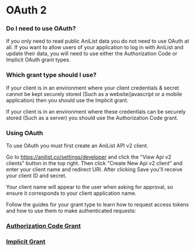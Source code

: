 # OAuth 2

### Do I need to use OAuth?

If you only need to read public AniList data you do not need to use OAuth at all. If you want to allow users of your application to log in with AniList and update their data, you will need to use either the Authorization Code or Implicit OAuth grant types.

### Which grant type should I use?

If your client is in an environment where your client credentials & secret cannot be kept securely stored \(Such as a website/javascript or a mobile application\) then you should use the Implicit grant. 

If your client is in an environment where these credentials can be securely stored \(Such as a server\) you should use the Authorization Code grant.

### Using OAuth
To use OAuth you must first create an AniList API v2 client.

Go to https://anilist.co/settings/developer and click the "View Api v2 clients" button in the top right. Then click "Create New Api v2 client" and enter your client name and redirect URI. After clicking Save you'll receive your client ID and secret.

Your client name will appear to the user when asking for approval, so ensure it corresponds to your client application name.

Follow the guides for your grant type to learn how to request access tokens and how to use them to make authenticated requests:
### [Authorization Code Grant](/oauth/authorization-code-grant.md)

### [Implicit Grant](/oauth/implicit-grant.md)

